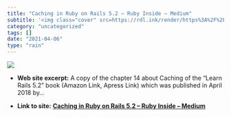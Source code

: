 ```yaml
---
title: "Caching in Ruby on Rails 5.2 – Ruby Inside – Medium"
subtitle: '<img class="cover" src=https://rdl.ink/render/https%3A%2F%2Fmedium.com%2Frubyinside%2Fhttps-medium-c...'
category: "uncategorized"
tags: []
date: "2021-04-06"
type: "rain"
---
```

<img class="cover" src=https://rdl.ink/render/https%3A%2F%2Fmedium.com%2Frubyinside%2Fhttps-medium-com-wintermeyer-caching-in-ruby-on-rails-5-2-d72e1ddf848c>



* **Web site excerpt:** A copy of the chapter 14 about Caching of the “Learn Rails 5.2” book (Amazon Link, Apress Link) which was published in April 2018 by…

* **Link to site:** **[Caching in Ruby on Rails 5.2 – Ruby Inside – Medium](https://medium.com/rubyinside/https-medium-com-wintermeyer-caching-in-ruby-on-rails-5-2-d72e1ddf848c)**